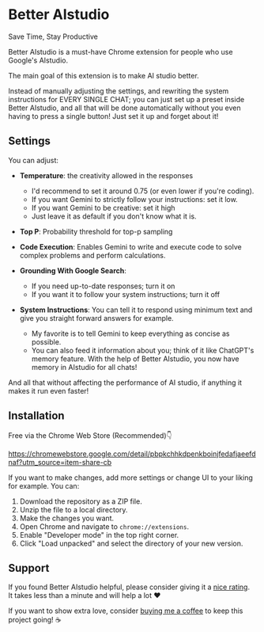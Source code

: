 # Better AIstudio

Save Time, Stay Productive

Better AIstudio is a must-have Chrome extension for people who use Google's AIstudio.

The main goal of this extension is to make AI studio better.

Instead of manually adjusting the settings, and rewriting the system instructions for EVERY SINGLE CHAT; you can just set up a preset inside Better AIstudio, and all that will be done automatically without you even having to press a single button! Just set it up and forget about it!

## Settings

You can adjust:

- **Temperature**: the creativity allowed in the responses
  - I'd recommend to set it around 0.75 (or even lower if you're coding).
  - If you want Gemini to strictly follow your instructions: set it low.
  - If you want Gemini to be creative: set it high
  - Just leave it as default if you don't know what it is.

- **Top P**: Probability threshold for top-p sampling

- **Code Execution**: Enables Gemini to write and execute code to solve complex problems and perform calculations.

- **Grounding With Google Search**: 
  - If you need up-to-date responses; turn it on
  - If you want it to follow your system instructions; turn it off

- **System Instructions**: You can tell it to respond using minimum text and give you straight forward answers for example.
  - My favorite is to tell Gemini to keep everything as concise as possible.
  - You can also feed it information about you; think of it like ChatGPT's memory feature. With the help of Better AIstudio, you now have memory in AIstudio for all chats!

And all that without affecting the performance of AI studio, if anything it makes it run even faster!

## Installation

Free via the Chrome Web Store (Recommended)👇

https://chromewebstore.google.com/detail/pbpkchhkdpenkboinjfedafjaeefdnaf?utm_source=item-share-cb

If you want to make changes, add more settings or change UI to your liking for example. You can:

1. Download the repository as a ZIP file.
2. Unzip the file to a local directory.
3. Make the changes you want.
4. Open Chrome and navigate to `chrome://extensions`.
5. Enable "Developer mode" in the top right corner.
6. Click "Load unpacked" and select the directory of your new version.

## Support

If you found Better AIstudio helpful, please consider giving it a [nice rating](https://chromewebstore.google.com/detail/better-aistudio/pbpkchhkdpenkboinjfedafjaeefdnaf/reviews?hl=en&authuser=0).  
It takes less than a minute and will help a lot ❤️  

If you want to show extra love, consider [buying me a coffee](https://buymeacoffee.com/clankert800) to keep this project going! ☕